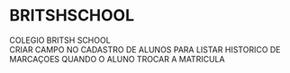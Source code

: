 # BRITSHSCHOOL
COLEGIO BRITSH SCHOOL  
CRIAR CAMPO NO CADASTRO DE ALUNOS PARA LISTAR HISTORICO DE MARCAÇOES QUANDO O ALUNO TROCAR A MATRICULA 
